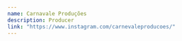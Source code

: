 ```yaml
---
name: Carnavale Produções
description: Producer
link: "https://www.instagram.com/carnevaleproducoes/"
---
```


